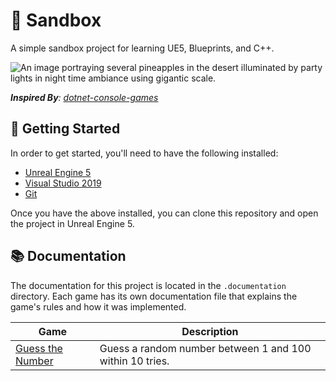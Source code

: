 # 💃 Sandbox

A simple sandbox project for learning UE5, Blueprints, and C++.

![An image portraying several pineapples in the desert illuminated by party lights in night time ambiance using gigantic scale.](https://github.com/tacosontitan/sandbox.unreal/assets/65432314/d1eefeb1-459f-4115-9b4e-5fb42de17cb5)

***Inspired By**: [dotnet-console-games](https://github.com/dotnet/dotnet-console-games)*

## 🚀 Getting Started

In order to get started, you'll need to have the following installed:

- [Unreal Engine 5](https://www.unrealengine.com/en-US/download)
- [Visual Studio 2019](https://visualstudio.microsoft.com/downloads/)
- [Git](https://git-scm.com/downloads)

Once you have the above installed, you can clone this repository and open the project in Unreal Engine 5.

## 📚 Documentation

The documentation for this project is located in the `.documentation` directory. Each game has its own documentation file that explains the game's rules and how it was implemented.

| Game                                                   | Description                                              |
|--------------------------------------------------------|----------------------------------------------------------|
| [Guess the Number](.documentation/GUESS_THE_NUMBER.md) | Guess a random number between 1 and 100 within 10 tries. |
